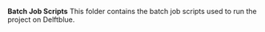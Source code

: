 **Batch Job Scripts**
This folder contains the batch job scripts used to run the project on Delftblue.